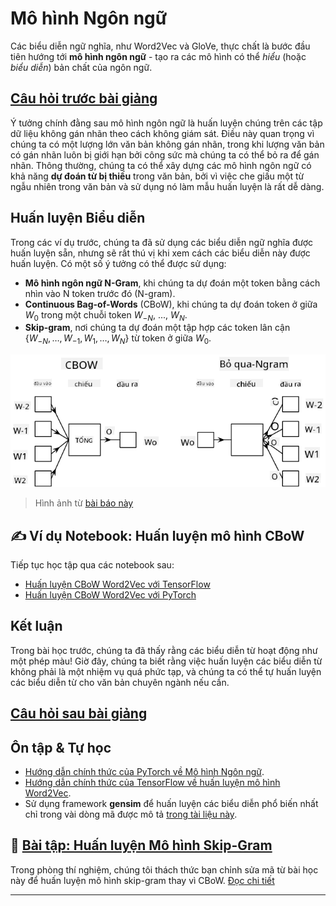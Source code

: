 <!--
CO_OP_TRANSLATOR_METADATA:
{
  "original_hash": "7ba20f54a5bfcd6521018cdfb17c7c57",
  "translation_date": "2025-09-23T10:34:29+00:00",
  "source_file": "lessons/5-NLP/15-LanguageModeling/README.md",
  "language_code": "vi"
}
-->
# Mô hình Ngôn ngữ

Các biểu diễn ngữ nghĩa, như Word2Vec và GloVe, thực chất là bước đầu tiên hướng tới **mô hình ngôn ngữ** - tạo ra các mô hình có thể *hiểu* (hoặc *biểu diễn*) bản chất của ngôn ngữ.

## [Câu hỏi trước bài giảng](https://ff-quizzes.netlify.app/en/ai/quiz/29)

Ý tưởng chính đằng sau mô hình ngôn ngữ là huấn luyện chúng trên các tập dữ liệu không gán nhãn theo cách không giám sát. Điều này quan trọng vì chúng ta có một lượng lớn văn bản không gán nhãn, trong khi lượng văn bản có gán nhãn luôn bị giới hạn bởi công sức mà chúng ta có thể bỏ ra để gán nhãn. Thông thường, chúng ta có thể xây dựng các mô hình ngôn ngữ có khả năng **dự đoán từ bị thiếu** trong văn bản, bởi vì việc che giấu một từ ngẫu nhiên trong văn bản và sử dụng nó làm mẫu huấn luyện là rất dễ dàng.

## Huấn luyện Biểu diễn

Trong các ví dụ trước, chúng ta đã sử dụng các biểu diễn ngữ nghĩa được huấn luyện sẵn, nhưng sẽ rất thú vị khi xem cách các biểu diễn này được huấn luyện. Có một số ý tưởng có thể được sử dụng:

* **Mô hình ngôn ngữ N-Gram**, khi chúng ta dự đoán một token bằng cách nhìn vào N token trước đó (N-gram).
* **Continuous Bag-of-Words** (CBoW), khi chúng ta dự đoán token ở giữa $W_0$ trong một chuỗi token $W_{-N}$, ..., $W_N$.
* **Skip-gram**, nơi chúng ta dự đoán một tập hợp các token lân cận {$W_{-N},\dots, W_{-1}, W_1,\dots, W_N$} từ token ở giữa $W_0$.

![hình ảnh từ bài báo về chuyển đổi từ thành vector](../../../../../translated_images/example-algorithms-for-converting-words-to-vectors.fbe9207a726922f6f0f5de66427e8a6eda63809356114e28fb1fa5f4a83ebda7.vi.png)

> Hình ảnh từ [bài báo này](https://arxiv.org/pdf/1301.3781.pdf)

## ✍️ Ví dụ Notebook: Huấn luyện mô hình CBoW

Tiếp tục học tập qua các notebook sau:

* [Huấn luyện CBoW Word2Vec với TensorFlow](CBoW-TF.ipynb)
* [Huấn luyện CBoW Word2Vec với PyTorch](CBoW-PyTorch.ipynb)

## Kết luận

Trong bài học trước, chúng ta đã thấy rằng các biểu diễn từ hoạt động như một phép màu! Giờ đây, chúng ta biết rằng việc huấn luyện các biểu diễn từ không phải là một nhiệm vụ quá phức tạp, và chúng ta có thể tự huấn luyện các biểu diễn từ cho văn bản chuyên ngành nếu cần.

## [Câu hỏi sau bài giảng](https://ff-quizzes.netlify.app/en/ai/quiz/30)

## Ôn tập & Tự học

* [Hướng dẫn chính thức của PyTorch về Mô hình Ngôn ngữ](https://pytorch.org/tutorials/beginner/nlp/word_embeddings_tutorial.html).
* [Hướng dẫn chính thức của TensorFlow về huấn luyện mô hình Word2Vec](https://www.TensorFlow.org/tutorials/text/word2vec).
* Sử dụng framework **gensim** để huấn luyện các biểu diễn phổ biến nhất chỉ trong vài dòng mã được mô tả [trong tài liệu này](https://pytorch.org/tutorials/beginner/nlp/word_embeddings_tutorial.html).

## 🚀 [Bài tập: Huấn luyện Mô hình Skip-Gram](lab/README.md)

Trong phòng thí nghiệm, chúng tôi thách thức bạn chỉnh sửa mã từ bài học này để huấn luyện mô hình skip-gram thay vì CBoW. [Đọc chi tiết](lab/README.md)

---

